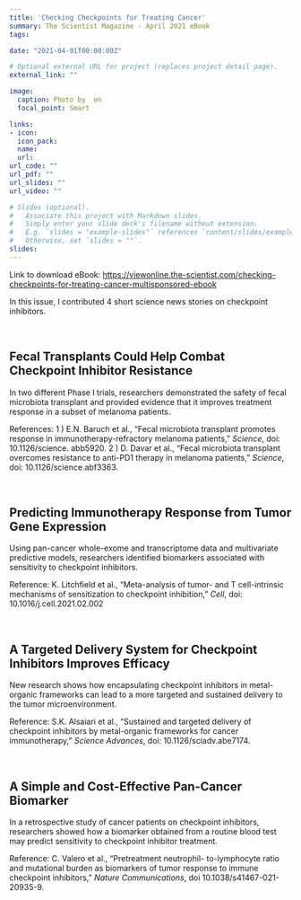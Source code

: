 ```yaml
---
title: 'Checking Checkpoints for Treating Cancer'
summary: The Scientist Magazine - April 2021 eBook
tags:

date: "2021-04-01T00:00:00Z"

# Optional external URL for project (replaces project detail page).
external_link: ""

image:
  caption: Photo by  on
  focal_point: Smart

links:
- icon:
  icon_pack:
  name:
  url:
url_code: ""
url_pdf: ""
url_slides: ""
url_video: ""

# Slides (optional).
#   Associate this project with Markdown slides.
#   Simply enter your slide deck's filename without extension.
#   E.g. `slides = "example-slides"` references `content/slides/example-slides.md`.
#   Otherwise, set `slides = ""`.
slides:
---
```

Link to download eBook: https://viewonline.the-scientist.com/checking-checkpoints-for-treating-cancer-multisponsored-ebook

In this issue, I contributed 4 short science news stories on checkpoint inhibitors.

&nbsp;
## Fecal Transplants Could Help Combat Checkpoint Inhibitor Resistance ##

In two different Phase I trials, researchers demonstrated the safety of fecal microbiota transplant and provided evidence that it improves treatment response in a subset of melanoma patients.

References:
1 ) E.N. Baruch et al., “Fecal microbiota transplant promotes response in immunotherapy-refractory melanoma patients,” _Science_, doi: 10.1126/science. abb5920.
2 ) D. Davar et al., “Fecal microbiota transplant overcomes resistance to anti-PD1 therapy in melanoma patients,” _Science_, doi: 10.1126/science.abf3363.

&nbsp;
## Predicting Immunotherapy Response from Tumor Gene Expression ##

Using pan-cancer whole-exome and transcriptome data and multivariate predictive models, researchers identified biomarkers associated with sensitivity to checkpoint inhibitors.

Reference:
K. Litchfield et al., “Meta-analysis of tumor- and T cell-intrinsic mechanisms of sensitization to checkpoint inhibition,” _Cell_, doi: 10.1016/j.cell.2021.02.002

&nbsp;
## A Targeted Delivery System for Checkpoint Inhibitors Improves Efficacy ##

New research shows how encapsulating checkpoint inhibitors in metal-organic frameworks can lead to a more targeted and sustained delivery to the tumor microenvironment.

Reference:
S.K. Alsaiari et al., “Sustained and targeted delivery of checkpoint inhibitors by metal-organic frameworks for cancer immunotherapy,” _Science Advances_, doi: 10.1126/sciadv.abe7174.

&nbsp;
## A Simple and Cost-Effective Pan-Cancer Biomarker ##

In a retrospective study of cancer patients on checkpoint inhibitors, researchers showed how a biomarker obtained from a routine blood test may predict sensitivity to checkpoint inhibitor treatment.

Reference:
C. Valero et al., “Pretreatment neutrophil- to-lymphocyte ratio and mutational burden as biomarkers of tumor response to immune checkpoint inhibitors,” _Nature Communications_, doi 10.1038/s41467-021- 20935-9.
